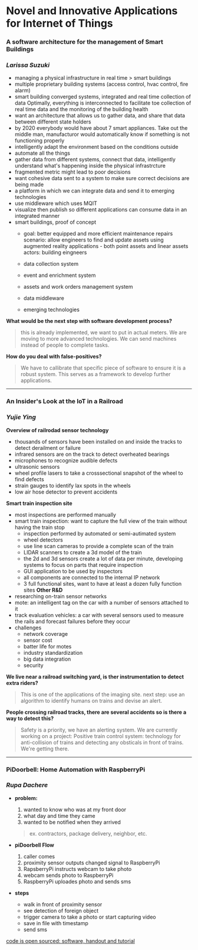 # Novel and Innovative Applications for Internet of Things

### A software architecture for the management of Smart Buildings
### *Larissa Suzuki*
- managing a physical infrastructure in real time > smart buildings
- multiple proprietary building systems (access control, hvac control, fire alarm)
- smart building converged systems, integrated and real time collection of data
	Optimally, everything is interconnected to facilitate toe collection of real time data and the monitoring of the building health
- want an architecture that allows us to gather data, and share that data between different state holders 
- by 2020 everybody would have about 7 smart appliances. Take out the middle man, manufacturor would automatically know if something is not functioning properly
- intelligently adapt the environment based on the conditions outside
- automate all the things
- gather data from different systems, connect that data, intelligently understand what's happening inside the physical infrastrcture
- fragmented metric might lead to poor decisions
- want cohesive data sent to a system to make sure correct decisions are being made
- a platform in which we can integrate data and send it to emerging technologies
- use middleware which uses MQIT
- visualize then publish so different applications can consume data in an integrated manner
- smart buildings, proof of concept
	- goal: better equipped and more efficient maintenance repairs
	scenario: allow engineers to find and update assets using augmented reality applications - both point assets and linear assets
	actors: building eingneers 

	- data collection system
	- event and enrichment system
	- assets and work orders management system
	- data middleware
	- emerging technologies


**What would be the next step with software development process?**
> this is already implemented, we want to put in actual meters. We are moving to more advanced technologies. We can send machines instead of people to complete tasks. 

**How do you deal with false-positives?**
> We have to callibrate that specific piece of software to ensure it is a robust system. This serves as a framework to develop further applications. 

<hr>

### An Insider's Look at the IoT in a Railroad
### *Yujie Ying*
**Overview of railrodad sensor technology**
- thousands of sensors have been installed on and inside the tracks to detect derailment or failure
- infrared sensors are on the track to detect overheated bearings
- microphones to recognize audible defects
- ultrasonic sensors
- wheel profile lasers to take a crosssectional snapshot of the wheel to find defects
- strain gauges to identify lax spots in the wheels
- low air hose detector to prevent accidents

**Smart train inspection site**
- most inspections are performed manually
- smart train inspection: want to capture the full view of the train without having the train stop
	- inspection performed by automated or semi-autimated system
	- wheel detectors
	- use line scan cameras to provide a complete scan of the train
	- LIDAR scanners to create a 3d model of the train
	- the 2d and 3d sensors create a lot of data per minute, developing systems to focus on parts that require inspection
	- GUI application to be used by inspectors
	- all components are connected to the internal IP network
	- 3 full functional sites, want to have at least a dozen fully function sites
**Other R&D**
- researching on-train sensor networks 
- mote: an intelligent tag on the car with a number of sensors attached to it
- track evaluation vehicles: a car with several sensors used to measure the rails and forecast failures before they occur
- challenges
	- network coverage
	- sensor cost
	- batter life for motes
	- industry standardization
	- big data integration
	- security

**We live near a railroad switching yard, is ther instrumentation to detect extra riders?**
>This is one of the applications of the imaging site. next step: use an algorithm to identify humans on trains and devise an alert. 

**People crossing railroad tracks, there are several accidents so is there a way to detect this?**
>Safety is a priority, we have an alerting system. We are currently working on a project: Positive train control system: technology for anti-collision of trains and detecting any obsticals in front of trains. We're getting there.

<hr>

### PiDoorbell: Home Automation with RaspberryPi
### *Rupa Dachere*

- **problem:**
	1. wanted to know who was at my front door
	2. what day and time they came
	3. wanted to be notified when they arrived
	
	>ex. contractors, package delivery, neighbor, etc.
- **piDoorbell Flow**
	1. caller comes
	2. proximity sensor outputs changed signal to RaspberryPi
	3. RapsberryPi instructs webcam to take photo
	4. webcam sends photo to RaspberryPi
	5. RaspberryPi uploades photo and sends sms
- **steps**
	- walk in front of proximity sensor
	- see detection of foreign object
	- trigger camera to take a photo or start capturing video
	- save in file with timestamp
	- send sms
	
[code is open sourced: software, handout and tutorial](github.com/codechix-opensource)
